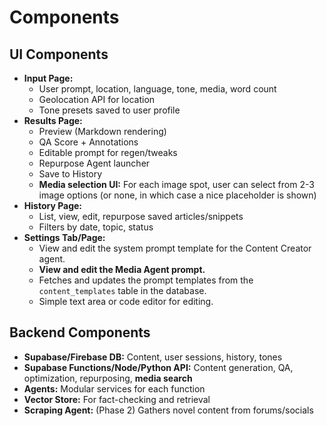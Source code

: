 # Components

## UI Components
- **Input Page:**
  - User prompt, location, language, tone, media, word count
  - Geolocation API for location
  - Tone presets saved to user profile
- **Results Page:**
  - Preview (Markdown rendering)
  - QA Score + Annotations
  - Editable prompt for regen/tweaks
  - Repurpose Agent launcher
  - Save to History
  - **Media selection UI:** For each image spot, user can select from 2-3 image options (or none, in which case a nice placeholder is shown)
- **History Page:**
  - List, view, edit, repurpose saved articles/snippets
  - Filters by date, topic, status
- **Settings Tab/Page:**
  - View and edit the system prompt template for the Content Creator agent.
  - **View and edit the Media Agent prompt.**
  - Fetches and updates the prompt templates from the `content_templates` table in the database.
  - Simple text area or code editor for editing.

## Backend Components
- **Supabase/Firebase DB:** Content, user sessions, history, tones
- **Supabase Functions/Node/Python API:** Content generation, QA, optimization, repurposing, **media search**
- **Agents:** Modular services for each function
- **Vector Store:** For fact-checking and retrieval
- **Scraping Agent:** (Phase 2) Gathers novel content from forums/socials
